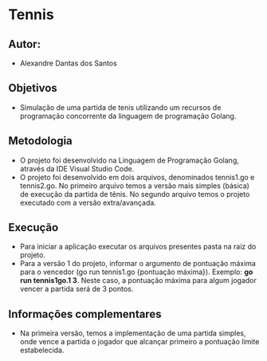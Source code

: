 # Tennis

## Autor:
- Alexandre Dantas dos Santos

## Objetivos
- Simulação de uma partida de tenis utilizando um recursos de programação concorrente da linguagem de programação Golang.

## Metodologia
- O projeto foi desenvolvido na Linguagem de Programação Golang, através da IDE Visual Studio Code.
- O projeto foi desenvolvido em dois arquivos, denominados tennis1.go e tennis2.go. No primeiro arquivo temos a versão mais simples (básica) de execução da partida de tênis. 
No segundo arquivo temos o projeto executado com a versão extra/avançada.

## Execução
- Para iniciar a aplicação executar os arquivos presentes pasta na raiz do projeto.
- Para a versão 1 do projeto, informar o argumento de pontuação máxima para o vencedor (go run tennis1.go {pontuação máxima}). Exemplo: **go run tennis1go.1 3**. Neste caso, a pontuação máxima para algum jogador vencer a partida será de 3 pontos. 

## Informações complementares
- Na primeira versão, temos a implementação de uma partida simples, onde vence a partida o jogador que alcançar primeiro a pontuação limite estabelecida.


